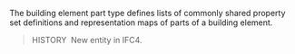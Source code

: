 ﻿The building element part type defines lists of commonly shared property set definitions and representation maps of parts of a building element.

> HISTORY&nbsp; New entity in IFC4.